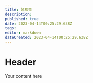```yaml
---
title: 諸葛亮
description: 
published: true
date: 2023-04-14T00:25:29.638Z
tags: 
editor: markdown
dateCreated: 2023-04-14T00:25:29.638Z
---
```


# Header
Your content here